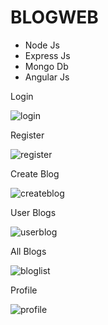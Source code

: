 # BLOGWEB

- Node Js 
- Express Js 
- Mongo Db
- Angular Js

Login

![login](https://user-images.githubusercontent.com/61225988/236518039-5813c785-e5d0-4210-a5a9-713176080076.png)

Register

![register](https://user-images.githubusercontent.com/61225988/236518846-5abfc4d8-3db6-4401-8684-3a137441a5b6.png)

Create Blog

![createblog](https://user-images.githubusercontent.com/61225988/236519027-86489975-e565-4c11-bee6-8b146ae004d3.png)

User Blogs

![userblog](https://user-images.githubusercontent.com/61225988/236519154-d8cc8430-49ba-4d92-8124-7744119b4031.png)

All Blogs

![bloglist](https://user-images.githubusercontent.com/61225988/236519353-43790526-bac8-43e4-9b2a-fce4132b4434.png)

Profile

![profile](https://user-images.githubusercontent.com/61225988/236519431-15c5527d-3cab-4239-a90e-e1c5296694b5.png)
